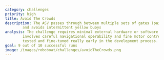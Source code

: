 ```yaml
---
category: challenges
priority: high
title: Avoid The Crowds
description: The ASV passes through between multiple sets of gates (pairs of red and green buoys) 
        and avoids intermittent yellow buoys
analysis: The challenge requires minimal external hardware or software development and mainly just 
        involves careful navigational operability and fine motor control. This challenge could be 
        tested and fine-tuned really early in the development process. 
goal: 9 out of 10 successful runs
image: /images/roboboat/challenges/avoidTheCrowds.png
---
```

